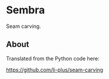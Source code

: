# Sembra

Seam carving.

## About

Translated from the Python code here:

https://github.com/li-plus/seam-carving
